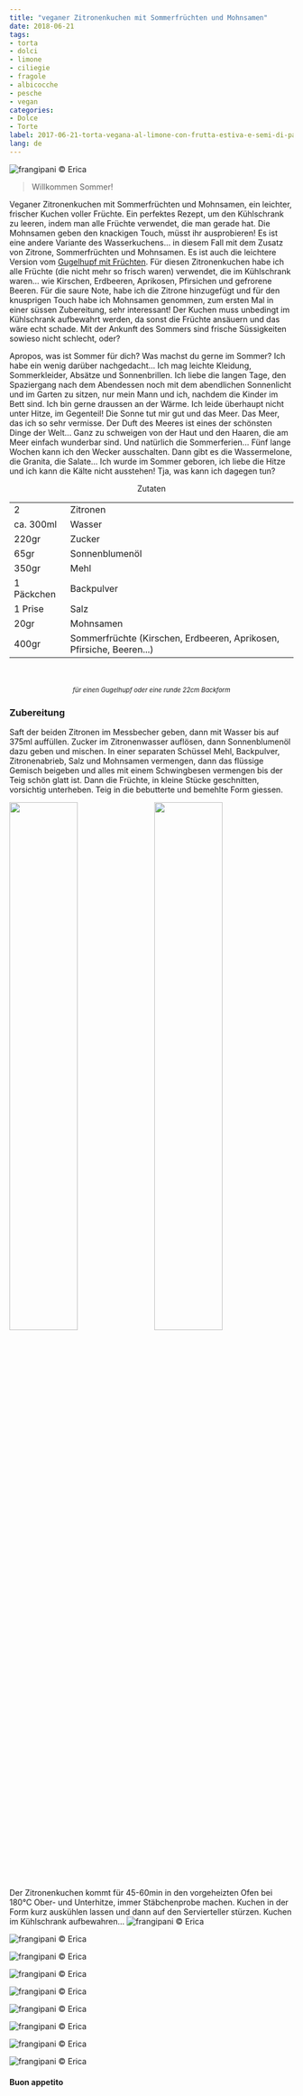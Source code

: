 ```yaml
---
title: "veganer Zitronenkuchen mit Sommerfrüchten und Mohnsamen"
date: 2018-06-21
tags:
- torta
- dolci
- limone
- ciliegie
- fragole
- albicocche
- pesche
- vegan
categories:
- Dolce
- Torte 
label: 2017-06-21-torta-vegana-al-limone-con-frutta-estiva-e-semi-di-papavero
lang: de 
---
```

![](../2018-06-21-torta-vegana-al-limone-con-frutta-estiva-e-semi-di-papavero/header.jpg "frangipani © Erica")

> Willkommen Sommer!

Veganer Zitronenkuchen mit Sommerfrüchten und Mohnsamen, ein leichter, frischer Kuchen voller Früchte. Ein perfektes Rezept, um den Kühlschrank zu leeren, indem man alle Früchte verwendet, die man gerade hat. Die Mohnsamen geben den knackigen Touch, müsst ihr ausprobieren! Es ist eine andere Variante des Wasserkuchens... in diesem Fall mit dem Zusatz von Zitrone, Sommerfrüchten und Mohnsamen. Es ist auch die leichtere Version vom <a href="https://frangipani.raiano.ch/2015-05-25-ciambella-alla-frutta/" target="_blank">Gugelhupf mit Früchten</a>. Für diesen Zitronenkuchen habe ich alle Früchte (die nicht mehr so frisch waren) verwendet, die im Kühlschrank waren... wie Kirschen, Erdbeeren, Aprikosen, Pfirsichen und gefrorene Beeren. Für die saure Note, habe ich die Zitrone hinzugefügt und für den knusprigen Touch habe ich Mohnsamen genommen, zum ersten Mal in einer süssen Zubereitung, sehr interessant! Der Kuchen muss unbedingt im Kühlschrank aufbewahrt werden, da sonst die Früchte ansäuern und das wäre echt schade. Mit der Ankunft des Sommers sind frische Süssigkeiten sowieso nicht schlecht, oder?

Apropos, was ist Sommer für dich? Was machst du gerne im Sommer? Ich habe ein wenig darüber nachgedacht... Ich mag leichte Kleidung, Sommerkleider, Absätze und Sonnenbrillen. Ich liebe die langen Tage, den Spaziergang nach dem Abendessen noch mit dem abendlichen Sonnenlicht und im Garten zu sitzen, nur mein Mann und ich, nachdem die Kinder im Bett sind. Ich bin gerne draussen an der Wärme. Ich leide überhaupt nicht unter Hitze, im Gegenteil! Die Sonne tut mir gut und das Meer. Das Meer, das ich so sehr vermisse. Der Duft des Meeres ist eines der schönsten Dinge der Welt... Ganz zu schweigen von der Haut und den Haaren, die am Meer einfach wunderbar sind. Und natürlich die Sommerferien... Fünf lange Wochen kann ich den Wecker ausschalten. Dann gibt es die Wassermelone, die Granita, die Salate... Ich wurde im Sommer geboren, ich liebe die Hitze und ich kann die Kälte nicht ausstehen! Tja, was kann ich dagegen tun?

<div id="wrapper" style="text-align: center">
  <div id="yourdiv" style="display: inline-block;">
    <div class="ingredients">
      <div class="ingredients-title">Zutaten</div>
      <table>
        <tbody>
          <tr>
            <td>2</td>
            <td>Zitronen</td>
          </tr>
          <tr>
            <td>ca. 300ml</td>
            <td>Wasser</td>
          </tr>
          <tr>
            <td>220gr</td>
            <td>Zucker</td>
          </tr>
          <tr>
            <td>65gr</td>
            <td>Sonnenblumenöl</td>
          </tr>
          <tr>
            <td>350gr</td>
            <td>Mehl</td>
          </tr>
          <tr>
            <td>1 Päckchen</td>
            <td>Backpulver</td>
          </tr>
          <tr>
            <td>1 Prise</td>
            <td>Salz</td>
          </tr>
          <tr>
            <td>20gr</td>
            <td>Mohnsamen</td>
          </tr>
          <tr>
            <td>400gr</td>
            <td>Sommerfrüchte (Kirschen, Erdbeeren, Aprikosen, Pfirsiche, Beeren...)</td>
          </tr>
        </tbody>
      </table>
      <br></br>
      <i class="pull-right" style="font-size: 80%;">für einen Gugelhupf oder eine runde 22cm Backform</i>
    </div>
  </div>
</div>


<h3>
  <font color="grey">
    <i class="fa fa-cogs"></i>
  </font> Zubereitung
</h3>

Saft der beiden Zitronen im Messbecher geben, dann mit Wasser bis auf 375ml auffüllen. Zucker im Zitronenwasser auflösen, dann Sonnenblumenöl dazu geben und mischen. In einer separaten Schüssel Mehl, Backpulver, Zitronenabrieb, Salz und Mohnsamen vermengen, dann das flüssige Gemisch beigeben und alles mit einem Schwingbesen vermengen bis der Teig schön glatt ist. Dann die Früchte, in kleine Stücke geschnitten, vorsichtig unterheben. Teig in die bebutterte und bemehlte Form giessen.
<p>
  <div style="width: 100%; margin-bottom: ">
    <img style="float: left; width: 49%; margin-right: 1%" src="../2018-06-21-torta-vegana-al-limone-con-frutta-estiva-e-semi-di-papavero/impasto.jpg" alt="" title="frangipani © Erica" />
    <img style="float: left; width: 49%; margin-left: 1%" src="../2018-06-21-torta-vegana-al-limone-con-frutta-estiva-e-semi-di-papavero/teglia.jpg" alt="" title="frangipani © Erica" />
    <div style="clear: both"></div>
  </div>
</p>

Der Zitronenkuchen kommt für 45-60min in den vorgeheizten Ofen bei 180°C Ober- und Unterhitze, immer Stäbchenprobe machen. Kuchen in der Form kurz auskühlen lassen und dann auf den Servierteller stürzen. Kuchen im Kühlschrank aufbewahren...
![](../2018-06-21-torta-vegana-al-limone-con-frutta-estiva-e-semi-di-papavero/risultato1.jpg "frangipani © Erica")

![](../2018-06-21-torta-vegana-al-limone-con-frutta-estiva-e-semi-di-papavero/risultato2.jpg "frangipani © Erica")

![](../2018-06-21-torta-vegana-al-limone-con-frutta-estiva-e-semi-di-papavero/risultato3.jpg "frangipani © Erica")

![](../2018-06-21-torta-vegana-al-limone-con-frutta-estiva-e-semi-di-papavero/risultato4.jpg "frangipani © Erica")

![](../2018-06-21-torta-vegana-al-limone-con-frutta-estiva-e-semi-di-papavero/risultato5.jpg "frangipani © Erica")

![](../2018-06-21-torta-vegana-al-limone-con-frutta-estiva-e-semi-di-papavero/risultato6.jpg "frangipani © Erica")

![](../2018-06-21-torta-vegana-al-limone-con-frutta-estiva-e-semi-di-papavero/risultato7.jpg "frangipani © Erica")

![](../2018-06-21-torta-vegana-al-limone-con-frutta-estiva-e-semi-di-papavero/risultato8.jpg "frangipani © Erica")

![](../2018-06-21-torta-vegana-al-limone-con-frutta-estiva-e-semi-di-papavero/risultato9.jpg "frangipani © Erica")

<h4>Buon appetito
  <font color="red">
    <i class="fa fa-smile-o"></i>
  </font>
</h4>
